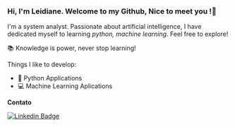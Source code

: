 ### Hi, I'm Leidiane. Welcome to my Github, Nice to meet you !👋

I'm a system analyst. Passionate about artificial intelligence, I have dedicated myself to learning *python, machine learning*. Feel free to explore!

:books: Knowledge is power, never stop learning!

Things I like to develop:

- :snake: Python Applications
- :computer: Machine Learning Aplications

**Contato**

[![Linkedin Badge](https://img.shields.io/badge/linkedin-blue)](https://www.linkedin.com/in/leidianeteixeira/)
